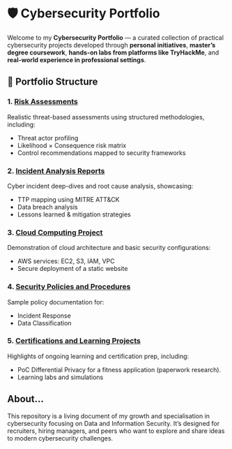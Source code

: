 # 🛡️ Cybersecurity Portfolio

Welcome to my **Cybersecurity Portfolio** — a curated collection of practical cybersecurity projects developed through **personal initiatives**, **master’s degree coursework**, **hands-on labs from platforms like TryHackMe**, and **real-world experience in professional settings**.

## 📁 Portfolio Structure

### 1. [Risk Assessments](./Risk%20Assesments)
Realistic threat-based assessments using structured methodologies, including:
- Threat actor profiling
- Likelihood × Consequence risk matrix
- Control recommendations mapped to security frameworks  

### 2. [Incident Analysis Reports](./Incident%20Analysis%20Reports)
Cyber incident deep-dives and root cause analysis, showcasing:
- TTP mapping using MITRE ATT&CK
- Data breach analysis
- Lessons learned & mitigation strategies  

### 3. [Cloud Computing Project](./Cloud%20Computing%20Project%20-%20AWS/CafeWebSite)
Demonstration of cloud architecture and basic security configurations:
- AWS services: EC2, S3, IAM, VPC
- Secure deployment of a static website  

### 4. [Security Policies and Procedures](./Security%20Policies%20and%20Procedures)
Sample policy documentation for:
- Incident Response
- Data Classification  

### 5. [Certifications and Learning Projects](./Certs%20and%20Learnings)
Highlights of ongoing learning and certification prep, including:
- PoC Differential Privacy for a fitness application (paperwork research). 
- Learning labs and simulations  

## About...
This repository is a living document of my growth and specialisation in cybersecurity focusing on Data and Information Security. 
It’s designed for recruiters, hiring managers, and peers who want to explore and share ideas to modern cybersecurity challenges.
